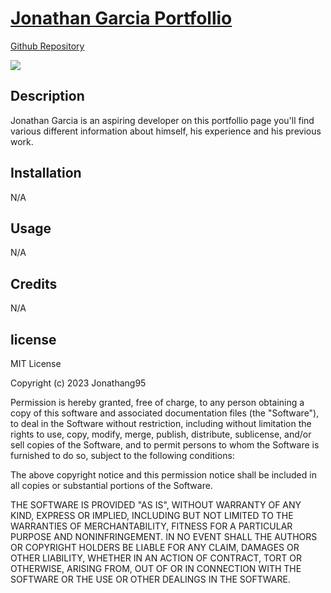 # [Jonathan Garcia Portfollio](https://jonathang95.github.io/Challenge_2/)

[Github Repository](https://github.com/Jonathang95/Challenge_2)

![](Challenge_2/Assets/images/Screenshot%202024-01-08%20172203.png)

## Description
Jonathan Garcia is an aspiring developer on this portfollio page you'll find various different information about himself, his experience and his previous work.
## Installation
N/A

## Usage 
N/A

## Credits
N/A

## license


MIT License

Copyright (c) 2023 Jonathang95

Permission is hereby granted, free of charge, to any person obtaining a copy
of this software and associated documentation files (the "Software"), to deal
in the Software without restriction, including without limitation the rights
to use, copy, modify, merge, publish, distribute, sublicense, and/or sell
copies of the Software, and to permit persons to whom the Software is
furnished to do so, subject to the following conditions:

The above copyright notice and this permission notice shall be included in all
copies or substantial portions of the Software.

THE SOFTWARE IS PROVIDED "AS IS", WITHOUT WARRANTY OF ANY KIND, EXPRESS OR
IMPLIED, INCLUDING BUT NOT LIMITED TO THE WARRANTIES OF MERCHANTABILITY,
FITNESS FOR A PARTICULAR PURPOSE AND NONINFRINGEMENT. IN NO EVENT SHALL THE
AUTHORS OR COPYRIGHT HOLDERS BE LIABLE FOR ANY CLAIM, DAMAGES OR OTHER
LIABILITY, WHETHER IN AN ACTION OF CONTRACT, TORT OR OTHERWISE, ARISING FROM,
OUT OF OR IN CONNECTION WITH THE SOFTWARE OR THE USE OR OTHER DEALINGS IN THE
SOFTWARE.